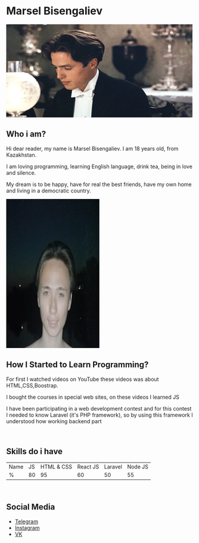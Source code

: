 # Marsel Bisengaliev

<img src="assets/maurice.webp" width="500" height="250" />

<br/>

## Who i am?

<p>Hi dear reader, my name is Marsel Bisengaliev. I am 18 years old, from Kazakhstan.</p>
<p>I am loving programming, learning English language, drink tea, being in love and silence.</p>
<p>My dream is to be happy, have for real the best friends, have my own home and living in a democratic country.</p>
<img src="assets/me.jpg" width="250" height="400" />

<br/>

## How I Started to Learn Programming?

<p>For first I watched videos on YouTube these videos was about HTML,CSS,Boostrap.</p>
<p>I bought the courses in special web sites, on these videos I learned JS</p>
<p>I have been participating in a web development contest and for this contest I needed to know Laravel (it's PHP framework), so by using this framework I understood how working backend part </p>

<br/>

## Skills do i have

<table style="width:100%">
  <tr>
    <td>Name</td>
    <td>JS</td>
    <td>HTML & CSS</td>
    <td>React JS</td>
    <td>Laravel</td>
    <td>Node JS</td>
  </tr>
  <tr>
    <td>%</td>
    <td>80</td>
    <td>95</td>
    <td>60</td>
    <td>50</td>
    <td>55</td>
  </tr>
</table>

<br/>

## Social Media

<ul>
    <li><a href="https://t.me/marsel_bisengaliev">Telegram</a></li>
    <li><a href="https://www.instagram.com/marsel_bisengaliev/">Instagram</a></li>
    <li><a href="https://vk.com/marsel_bisengaliev">VK</a></li>
</ul>
